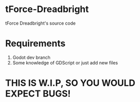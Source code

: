 # tForce-Dreadbright
tForce Dreadbright's source code
# Requirements
1. Godot dev branch
2. Some knowledge of GDScript or just add new files
# THIS IS W.I.P, SO YOU WOULD EXPECT BUGS!
